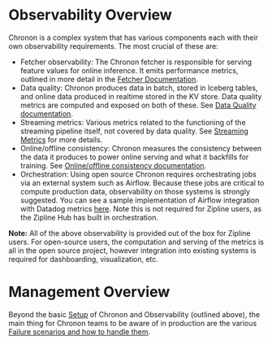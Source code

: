 # Observability Overview

Chronon is a complex system that has various components each with their own observability requirements. The most crucial of these are:

* Fetcher observability: The Chronon fetcher is responsible for serving feature values for online inference. It emits performance metrics, outlined in more detail in the [Fetcher Documentation](../../../docker/fetcher/README.md).
* Data quality: Chronon produces data in batch, stored in Iceberg tables, and online data produced in realtime stored in the KV store. Data quality metrics are computed and exposed on both of these. See [Data Quality documentation](./data_quality.md).
* Streaming metrics: Various metrics related to the functioning of the streaming pipeline itself, not covered by data quality. See [Streaming Metrics](./streaming_metrics.md) for more details.
* Online/offline consistency: Chronon measures the consistency between the data it produces to power online serving and what it backfills for training. See [Online/offline consistency documentation](./Online_Offline_Consistency.md).
* Orchestration: Using open source Chronon requires orchestrating jobs via an external system such as Airflow. Because these jobs are critical to compute production data, observability on those systems is strongly suggested. You can see a sample implementation of Airflow integration with Datadog metrics [here](https://github.com/airbnb/chronon/tree/main/airflow). Note this is not required for Zipline users, as the Zipline Hub has built in orchestration.

**Note:** All of the above observability is provided out of the box for Zipline users. For open-source users, the computation and serving of the metrics is all in the open source project, however integration into existing systems is required for dashboarding, visualization, etc.

# Management Overview

Beyond the basic [Setup](../setup/Overview.md) of Chronon and Observability (outlined above), the main thing for Chronon teams to be aware of in production are the various [Failure scenarios and how to handle them](./failure_handling.md).
